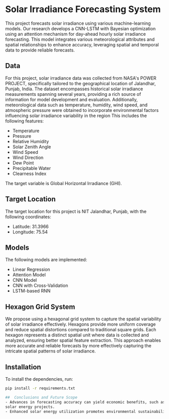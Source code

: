 # Solar Irradiance Forecasting System

This project forecasts solar irradiance using various machine-learning models. Our research develops a CNN-LSTM with Bayesian optimization using an attention mechanism
for day-ahead hourly solar irradiance forecasting. This model integrates various meteorological attributes and spatial relationships to enhance accuracy, leveraging spatial and
temporal data to provide reliable forecasts.


## Data
For this project, solar irradiance data was collected from NASA's POWER PROJECT, specifically tailored to the geographical location of Jalandhar, Punjab, India. 
The dataset encompasses historical solar irradiance measurements spanning several years, providing a rich source of information for model development and
evaluation. Additionally, meteorological data such as temperature, humidity, wind speed, and atmospheric pressure were obtained to incorporate environmental factors
influencing solar irradiance variability in the region
This includes the following features:
- Temperature
- Pressure
- Relative Humidity
- Solar Zenith Angle
- Wind Speed
- Wind Direction
- Dew Point
- Precipitable Water
- Clearness Index

The target variable is Global Horizontal Irradiance (GHI).


## Target Location

The target location for this project is NIT Jalandhar, Punjab, with the following coordinates:
- Latitude: 31.3966
- Longitude: 75.54

## Models

The following models are implemented:
- Linear Regression
- Attention Model
- CNN Model
- CNN with Cross-Validation
- LSTM-based RNN


## Hexagon Grid System

We propose using a hexagonal grid system to capture the spatial variability of solar irradiance effectively. Hexagons provide more uniform coverage and reduce spatial
distortions compared to traditional square grids. Each hexagon represents a distinct spatial unit where data is collected and analyzed, ensuring better spatial feature
extraction. This approach enables more accurate and reliable forecasts by more effectively capturing the intricate spatial patterns of solar irradiance.

## Installation

To install the dependencies, run:
```sh
pip install -r requirements.txt

##  Conclusions and Future Scope
- Advances in forecasting accuracy can yield economic benefits, such as reduced operational costs for energy providers and increased investment in
solar energy projects.
- Enhanced solar energy utilization promotes environmental sustainability by decreasing reliance on fossil fuels and lowering greenhouse gas



